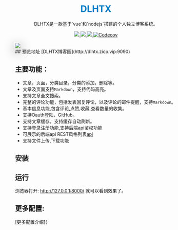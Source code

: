 <div align="center">
  <h1 style='color: #007ec6;'>DLHTX</h1>

  <p>DLHTX是一款基于`vue`和`nodejs`搭建的个人独立博客系统。 </p>
  
  <a href="">
	<img src="https://img.shields.io/badge/coverage-98-green?style=flat-square">
	</a>
	<a href="">
		<img src="https://img.shields.io/badge/version-1.0.2-blue?style=flat-square">
	</a>
	<a href="">
		<img src="https://img.shields.io/badge/platform-pc&mobile-green?style=flat-square">
	</a>
  <a href="">
      <img alt="Codecov" src="https://img.shields.io/badge/node->=6.0.0-brightgreen?style=flat-square&logo=node.js">
  </a>
</div>
<br>
<img src='http://dlhtx.zicp.vip:3000/img/1573359131966*1573352970(1).png' style='box-shadow: 0px 9px 33px 2px #929292;'></img>
<br>
## 预览地址
[DLHTX博客园](http://dlhtx.zicp.vip:9090)

## 主要功能：
- 文章，页面，分类目录，分类的添加，删除等。
- 文章及页面支持`Markdown`，支持代码高亮。
- 支持文章全文搜索。
- 完整的评论功能，包括发表回复评论，以及评论的邮件提醒，支持`Markdown`。
- 基本信息功能,包含评论,点赞,收藏,查看数量的收集。
- 支持Oauth登陆，GitHub。
- 支持文章缓存，支持缓存自动刷新。
- 支持登录注册功能,支持后端api鉴权功能
- 可展示的后端api REST风格列表[api](http://dlhtx.zicp.vip:3000/api)
- 支持文件上传,下载功能

## 安装


## 运行


浏览器打开: http://127.0.0.1:8000/  就可以看到效果了。
## 更多配置:
[更多配置介绍](



